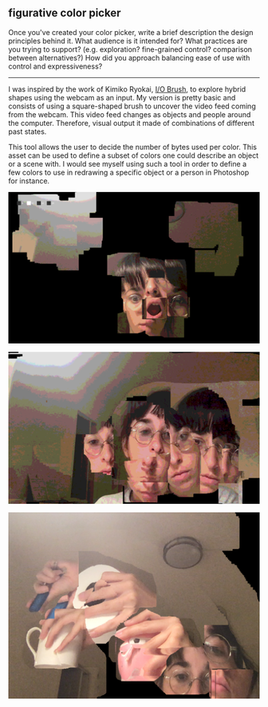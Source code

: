 ## figurative color picker

Once you've created your color picker, write a brief description the design principles behind it. What audience is it intended for? What practices are you trying to support? (e.g. exploration? fine-grained control? comparison between alternatives?) How did you approach balancing ease of use with control and expressiveness?

----------------------

I was inspired by the work of Kimiko Ryokai, [I/O Brush](https://vimeo.com/44538204), to explore hybrid shapes using the webcam as an input. My version is pretty basic and consists of using a square-shaped brush to uncover the video feed coming from the webcam. This video feed changes as objects and people around the computer. Therefore, visual output it made of combinations of different past states.

This tool allows the user to decide the number of bytes used per color. This asset can be used to define a subset of colors one could describe an object or a scene with. I would see myself using such a tool in order to define a few colors to use in redrawing a specific object or a person in Photoshop for instance.






![color0](https://github.com/CSVAD/sam/blob/master/projects/week6/scream.png)

![color1](https://github.com/CSVAD/sam/blob/master/projects/week6/moreofmelessofyou.png)

![color2](https://github.com/CSVAD/sam/blob/master/projects/week6/objetspreferes.png)
